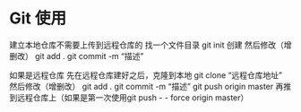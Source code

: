 # Git 使用

建立本地仓库不需要上传到远程仓库的
找一个文件目录 git init 创建
然后修改（增删改）
git add .
git commit -m “描述”


如果是远程仓库
先在远程仓库建好之后，克隆到本地
git clone “远程仓库地址”
然后修改（增删改）
git add .
git commit -m “描述”
git push origin master  再推到远程仓库上（如果是第一次使用git push - - force origin master）


